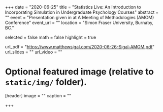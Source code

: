 +++
date = "2020-06-25"
title = "Statistics Live: An Introduction to Incorporating Simulation in Undergraduate Psychology Courses"
abstract = ""
event = "Presentation given in at A Meeting of Methodologies (AMOM) Conference"
event_url = ""
location = "Simon Fraser University, Burnaby, BC."

selected = false
math = false
highlight = true

url_pdf = "https://www.matthewsigal.com/2020-06-26-Sigal-AMOM.pdf"
url_slides = ""
url_video = ""

# Optional featured image (relative to `static/img/` folder).
[header]
image = ""
caption = ""

+++
